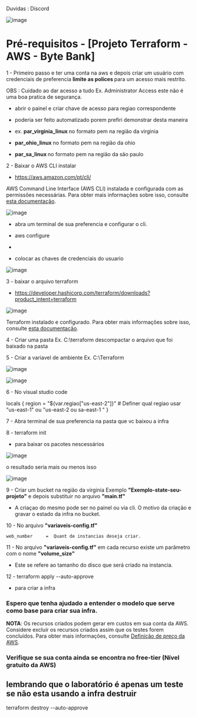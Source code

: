 Duvidas : Discord 

![image](https://user-images.githubusercontent.com/82802634/218651082-f8e7f959-f409-4b24-8b58-dc203791854c.png)


# Pré-requisitos - [Projeto Terraform - AWS - Byte Bank]

1 - Primeiro passo e ter uma conta na aws e depois criar um usuário com credenciais de preferencia <b>limite as polices </b> para um acesso mais restrito.

   OBS : Cuidado ao dar acesso a tudo Ex. Administrator Access este não é uma boa pratica de segurança.

  - abrir o painel e criar chave de acesso para regiao correspondente
  - poderia ser feito automatizado porem prefiri demonstrar desta maneira
  
  - ex. <b> par_virginia_linux </b> no formato pem na região da virginia
  - <b> par_ohio_linux </b>   no formato pem na região da ohio
  - <b> par_sa_linux </b>   no formato pem na região da são paulo

2 - Baixar o AWS CLI instalar

  - https://aws.amazon.com/pt/cli/

  AWS Command Line Interface (AWS CLI) instalada e configurada com as permissões necessárias. Para obter mais informações sobre isso, consulte <a href="https://docs.aws.amazon.com/cli/latest/userguide/cli-chap-  install.html" rel="nofollow" _istranslated="1">esta documentação</a>.</li>

  
  ![image](https://user-images.githubusercontent.com/82802634/218651595-ce290db9-4910-4b83-b21b-3b1804894f36.png)

  
  - abra um terminal de sua preferencia e configurar o cli.
  
  - aws configure
  - 
  - colocar as chaves de credenciais do usuario
  
  ![image](https://user-images.githubusercontent.com/82802634/218652056-a49b01df-c2f8-49ec-989c-37441883b608.png)

  
3 - baixar o arquivo terraform

  - https://developer.hashicorp.com/terraform/downloads?product_intent=terraform

![image](https://user-images.githubusercontent.com/82802634/218653404-ee93a9e7-4ed9-4486-a857-b606c9e87452.png)

  Terraform instalado e configurado. Para obter mais informações sobre isso, consulte <a href="https://learn.hashicorp.com/tutorials/terraform/install-cli" rel="nofollow" _istranslated="1">esta documentação</a>.

4 - Criar uma pasta Ex. C:\terraform  descompactar o arquivo que foi baixado na pasta

5 - Criar a variavel de ambiente  Ex. C:\Terraform

![image](https://user-images.githubusercontent.com/82802634/218652625-5e240c2a-f162-4416-b740-52d54323723f.png)

![image](https://user-images.githubusercontent.com/82802634/218652731-29e126ad-ce3e-4233-b98d-9e80f78a7352.png)


6 - No visual studio code

locals {
  region = "${var.regiao["us-east-2"]}" # Definer qual regiao usar "us-east-1" ou "us-east-2 ou sa-east-1 "
}

7 - Abra terminal de sua preferencia na pasta que vc baixou a infra

8 - terraform init 
  - para baixar os pacotes nescessários

![image](https://user-images.githubusercontent.com/82802634/218654096-1cb6d756-ae6d-4173-bbed-1ac5f8c6b864.png)

o resultado seria mais ou menos isso

![image](https://user-images.githubusercontent.com/82802634/218654232-e80666ea-e424-4546-9ff0-fab8642f2f0e.png)

9 - Criar um bucket na região da virginia Exemplo <b>"Exemplo-state-seu-projeto"</b> e depois substituir no arquivo <b>"main.tf"</b>

 - A criaçao do mesmo pode ser no painel ou via cli. O motivo da criação e gravar o estado da infra no bucket.
 
10 - No arquivo <b>"variaveis-config.tf"</b>

    web_number     =  Quant de instancias deseja criar.
 
11 - No arquivo <b>"variaveis-config.tf"</b> em cada recurso existe um parâmetro com o nome <b>"volume_size"</b>

 - Este se refere ao tamanho do disco que será criado na instancia.

12 - terraform apply --auto-approve
  - para criar a infra

<h3>Espero que tenha ajudado a entender o modelo que serve como base para criar sua infra.</h3>

**NOTA**: Os recursos criados podem gerar em custos em sua conta da AWS. Considere excluir os recursos criados assim que os testes forem concluídos. Para obter mais informações, consulte [Definição de preço da AWS](https://aws.amazon.com/pricing/).

<h3>Verifique se sua conta ainda se encontra no free-tier (Nível gratuito da AWS) </h3>

<h2> lembrando que o laboratório é apenas um teste se não esta usando a infra destruir </h2> 

terraform destroy --auto-approve



